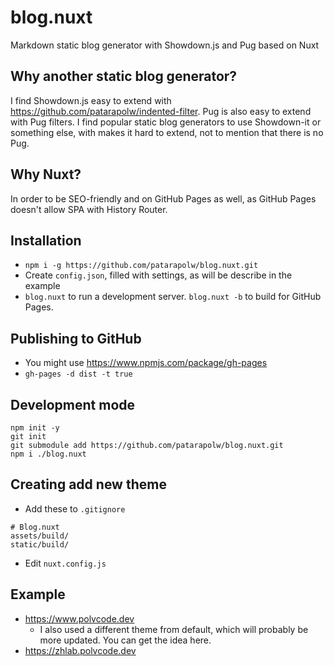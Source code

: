 # blog.nuxt

Markdown static blog generator with Showdown.js and Pug based on Nuxt

## Why another static blog generator?

I find Showdown.js easy to extend with <https://github.com/patarapolw/indented-filter>. Pug is also easy to extend with Pug filters. I find popular static blog generators to use Showdown-it or something else, with makes it hard to extend, not to mention that there is no Pug.

## Why Nuxt?

In order to be SEO-friendly and on GitHub Pages as well, as GitHub Pages doesn't allow SPA with History Router.

## Installation

- `npm i -g https://github.com/patarapolw/blog.nuxt.git`
- Create `config.json`, filled with settings, as will be describe in the example
- `blog.nuxt` to run a development server. `blog.nuxt -b` to build for GitHub Pages.

## Publishing to GitHub

- You might use <https://www.npmjs.com/package/gh-pages>
- `gh-pages -d dist -t true`

## Development mode

```
npm init -y
git init
git submodule add https://github.com/patarapolw/blog.nuxt.git
npm i ./blog.nuxt
```

## Creating add new theme

- Add these to `.gitignore`

```
# Blog.nuxt
assets/build/
static/build/
```

- Edit `nuxt.config.js`

## Example

- <https://www.polvcode.dev>
  - I also used a different theme from default, which will probably be more updated. You can get the idea here.
- <https://zhlab.polvcode.dev>

